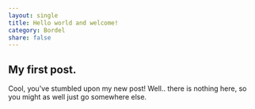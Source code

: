 ```yaml
---
layout: single
title: Hello world and welcome!
category: Bordel
share: false
---
```


## My first post.

Cool, you've stumbled upon my new post! Well.. there is nothing here, so you might as well just go somewhere else.
